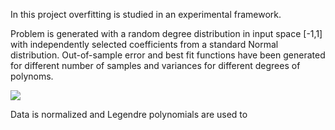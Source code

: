 In this project overfitting is studied in an experimental framework.

Problem is generated with a random degree distribution in input space [-1,1] with independently selected coefficients from a standard Normal distribution. 
Out-of-sample error and best fit functions have been generated for different number of samples and variances for different degrees of polynoms.

<img src='https://github.com/hmtkvs/Machine-Learning/tree/master/Overfitting/images/bestFit-1.png'/>



Data is normalized and Legendre polynomials are used to   
